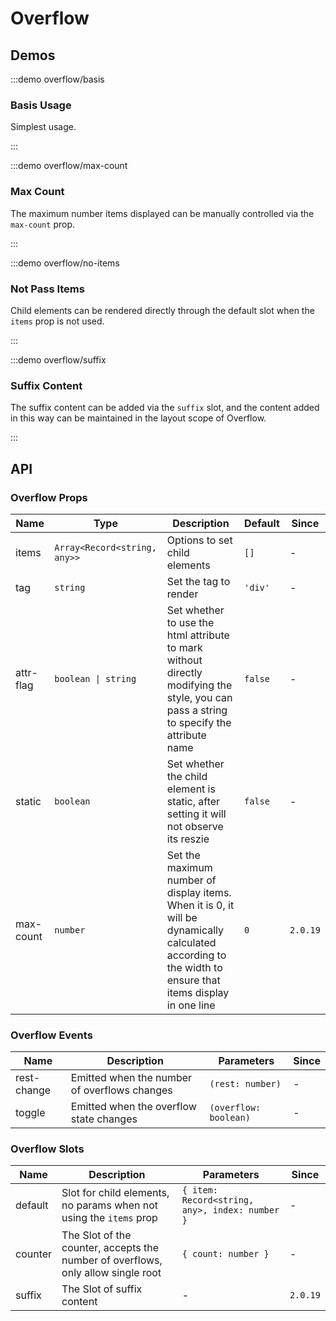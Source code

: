 # Overflow

## Demos

:::demo overflow/basis

### Basis Usage

Simplest usage.

:::

:::demo overflow/max-count

### Max Count

The maximum number items displayed can be manually controlled via the `max-count` prop.

:::

:::demo overflow/no-items

### Not Pass Items

Child elements can be rendered directly through the default slot when the `items` prop is not used.

:::

:::demo overflow/suffix

### Suffix Content

The suffix content can be added via the `suffix` slot, and the content added in this way can be maintained in the layout scope of Overflow.

:::

## API

### Overflow Props

| Name      | Type                         | Description                                                                                                                                              | Default | Since    |
| --------- | ---------------------------- | -------------------------------------------------------------------------------------------------------------------------------------------------------- | ------- | -------- |
| items     | `Array<Record<string, any>>` | Options to set child elements                                                                                                                            | `[]`    | -        |
| tag       | `string`                     | Set the tag to render                                                                                                                                    | `'div'` | -        |
| attr-flag | `boolean \| string`          | Set whether to use the html attribute to mark without directly modifying the style, you can pass a string to specify the attribute name                  | `false` | -        |
| static    | `boolean`                    | Set whether the child element is static, after setting it will not observe its reszie                                                                    | `false` | -        |
| max-count | `number`                     | Set the maximum number of display items. When it is 0, it will be dynamically calculated according to the width to ensure that items display in one line | `0`     | `2.0.19` |

### Overflow Events

| Name        | Description                                  | Parameters            | Since |
| ----------- | -------------------------------------------- | --------------------- | ----- |
| rest-change | Emitted when the number of overflows changes | `(rest: number)`      | -     |
| toggle      | Emitted when the overflow state changes      | `(overflow: boolean)` | -     |

### Overflow Slots

| Name    | Description                                                                      | Parameters                                     | Since    |
| ------- | -------------------------------------------------------------------------------- | ---------------------------------------------- | -------- |
| default | Slot for child elements, no params when not using the `items` prop               | `{ item: Record<string, any>, index: number }` | -        |
| counter | The Slot of the counter, accepts the number of overflows, only allow single root | `{ count: number }`                            | -        |
| suffix  | The Slot of suffix content                                                       | -                                              | `2.0.19` |
